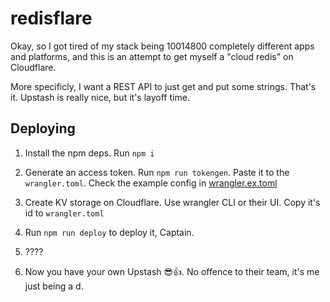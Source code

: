 # redisflare

Okay, so I got tired of my stack being 10014800 completely different apps and platforms, and this is an attempt to get myself a "cloud redis" on Cloudflare.

More specificly, I want a REST API to just get and put some strings. That's it. Upstash is really nice, but it's layoff time.

## Deploying

1. Install the npm deps. Run `npm i`

2. Generate an access token. Run `npm run tokengen`. Paste it to the `wrangler.toml`. Check the example config in [wrangler.ex.toml](./wrangler.ex.toml)

3. Create KV storage on Cloudflare. Use wrangler CLI or their UI. Copy it's id to `wrangler.toml`

4. Run `npm run deploy` to deploy it, Captain.

5. ????

6. Now you have your own Upstash 😎👍. No offence to their team, it's me just being a d.

